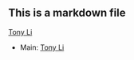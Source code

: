 ## This is a markdown file

[Tony Li](mailto:tony@plusamp.com)

* Main: [Tony Li](mailto:tony@plusamp.com)
